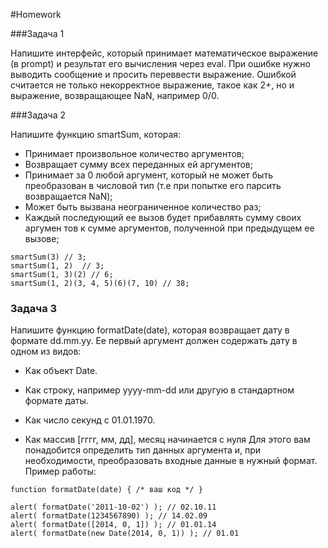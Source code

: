#Homework 

###Задача 1 

Напишите интерфейс, который принимает математическое выражение (в prompt) и результат его вычисления через eval.
При ошибке нужно выводить сообщение и просить переввести выражение.
Ошибкой считается не только некорректное выражение, такое как 2+, но и выражение, возвращающее NaN, например 0/0.

###Задача 2  

Напишите функцию smartSum, которая: 
* Принимает произвольное количество аргументов; 
* Возвращает сумму всех переданных ей аргументов; 
* Принимает за 0 любой аргумент, который не может быть преобразован в числовой тип (т.е при попытке его парсить возвращается NaN); 
* Может быть вызвана неограниченное количество раз; 
* Каждый последующий ее вызов будет прибавлять сумму своих аргумен тов к сумме аргументов, полученной при предыдущем ее вызове; 
```
smartSum(3) // 3; 
smartSum(1, 2)  // 3;
smartSum(1, 3)(2) // 6; 
smartSum(1, 2)(3, 4, 5)(6)(7, 10) // 38; 
``` 

### Задача 3 

Напишите функцию formatDate(date), которая возвращает дату в формате dd.mm.yy.
Ее первый аргумент должен содержать дату в одном из видов:
* Как объект Date.
* Как строку, например yyyy-mm-dd или другую в стандартном формате даты.
* Как число секунд с 01.01.1970.

* Как массив [гггг, мм, дд], месяц начинается с нуля
Для этого вам понадобится определить тип данных аргумента и, при необходимости, преобразовать входные данные в нужный формат.
Пример работы: 
```
function formatDate(date) { /* ваш код */ }

alert( formatDate('2011-10-02') ); // 02.10.11
alert( formatDate(1234567890) ); // 14.02.09
alert( formatDate([2014, 0, 1]) ); // 01.01.14
alert( formatDate(new Date(2014, 0, 1)) ); // 01.01
``` 
